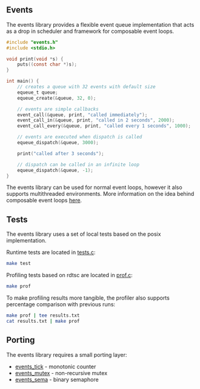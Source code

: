 ## Events ##

The events library provides a flexible event queue implementation
that acts as a drop in scheduler and framework for composable event
loops.

``` c
#include "events.h"
#include <stdio.h>

void print(void *s) {
    puts((const char *)s);
}

int main() {
    // creates a queue with 32 events with default size
    equeue_t queue;
    equeue_create(&queue, 32, 0);

    // events are simple callbacks
    event_call(&queue, print, "called immediately");
    event_call_in(&queue, print, "called in 2 seconds", 2000);
    event_call_every(&queue, print, "called every 1 seconds", 1000);

    // events are executed when dispatch is called
    equeue_dispatch(&queue, 3000);

    print("called after 3 seconds");

    // dispatch can be called in an infinite loop
    equeue_dispatch(&queue, -1);
}
```

The events library can be used for normal event loops, however it also
supports multithreaded environments. More information on the idea
behind composable event loops 
[here](https://gist.github.com/geky/4969d940f1bd5596bdc10e79093e2553).

## Tests ##

The events library uses a set of local tests based on the posix implementation.

Runtime tests are located in [tests.c](tests/tests.c):

``` bash
make test
```

Profiling tests based on rdtsc are located in [prof.c](tests/prof.c):

``` bash
make prof
```

To make profiling results more tangible, the profiler also supports percentage
comparison with previous runs:
``` bash
make prof | tee results.txt
cat results.txt | make prof
```

## Porting ##

The events library requires a small porting layer:
- [events_tick](events_tick.h) - monotonic counter
- [events_mutex](events_mutex.h) - non-recursive mutex
- [events_sema](events_sema.h) - binary semaphore
